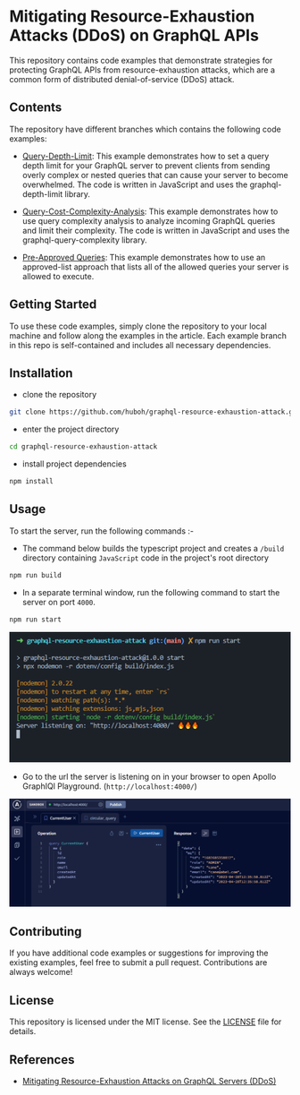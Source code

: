 # Mitigating Resource-Exhaustion Attacks (DDoS) on GraphQL APIs

This repository contains code examples that demonstrate strategies for protecting GraphQL APIs from resource-exhaustion attacks, which are a common form of distributed denial-of-service (DDoS) attack.

## Contents

The repository have different branches which contains the following code examples:

- [Query-Depth-Limit](https://github.com/huboh/graphql-resource-exhaustion-attack/tree/query-depth-limit-example): This example demonstrates how to set a query depth limit for your GraphQL server to prevent clients from sending overly complex or nested queries that can cause your server to become overwhelmed. The code is written in JavaScript and uses the graphql-depth-limit library.

- [Query-Cost-Complexity-Analysis](https://github.com/huboh/graphql-resource-exhaustion-attack/tree/query-cost-complexity-example): This example demonstrates how to use query complexity analysis to analyze incoming GraphQL queries and limit their complexity. The code is written in JavaScript and uses the graphql-query-complexity library.

- [Pre-Approved Queries](https://github.com/huboh/graphql-resource-exhaustion-attack/tree/pre-approved-queries-example): This example demonstrates how to use an approved-list approach that lists all of the allowed queries your server is allowed to execute.

## Getting Started

To use these code examples, simply clone the repository to your local machine and follow along the examples in the article. Each example branch in this repo is self-contained and includes all necessary dependencies.

## Installation

- clone the repository

```bash
git clone https://github.com/huboh/graphql-resource-exhaustion-attack.git
```

- enter the project directory

```bash
cd graphql-resource-exhaustion-attack
```

- install project dependencies

```bash
npm install
```

## Usage

To start the server, run the following commands :-

- The command below builds the typescript project and creates a `/build` directory containing `JavaScript` code in the project's root directory

```bash
npm run build
```

- In a separate terminal window, run the following command to start the server on port `4000`.

```bash
npm run start
```

![start the graphql server](</assets/images/Screenshot%20(145).png>)

- Go to the url the server is listening on in your browser to open Apollo GraphIQl Playground. (`http://localhost:4000/`)

![Apollo GraphIQL Playground](</assets/images/Screenshot%20(147).png>)

## Contributing

If you have additional code examples or suggestions for improving the existing examples, feel free to submit a pull request. Contributions are always welcome!

## License

This repository is licensed under the MIT license. See the [LICENSE](/LICENSE) file for details.

## References

- [Mitigating Resource-Exhaustion Attacks on GraphQL Servers (DDoS)](<http://www.knowledgemusa.com/articles/Mitigating-Resource-Exhaustion-Attacks-(DDoS)-on-GraphQL-APIs-Best-Practices-and-Strategies>)

